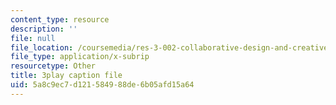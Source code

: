 ```yaml
---
content_type: resource
description: ''
file: null
file_location: /coursemedia/res-3-002-collaborative-design-and-creative-expression-with-arduino-microcontrollers-january-iap-2017/5a8c9ec7d121584988de6b05afd15a64_kP_1zySn3Rw.vtt
file_type: application/x-subrip
resourcetype: Other
title: 3play caption file
uid: 5a8c9ec7-d121-5849-88de-6b05afd15a64
---
```

